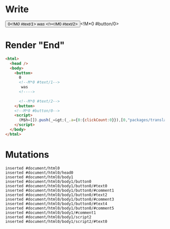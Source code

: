 # Write
  <button>0<!M*0 #text/1> was <!>&zwj;<!M*0 #text/2></button><!M*0 #button/0><script>(M$h=[]).push(_=>(_.a={0:{clickCount:0}}),[0,"packages/translator-tags/src/__tests__/fixtures/assignment-before-tag-var/template.marko_0_clickCount",])</script>


# Render "End"
```html
<html>
  <head />
  <body>
    <button>
      0
      <!--M*0 #text/1-->
       was 
      <!---->
      ‍
      <!--M*0 #text/2-->
    </button>
    <!--M*0 #button/0-->
    <script>
      (M$h=[]).push(_=&gt;(_.a={0:{clickCount:0}}),[0,"packages/translator-tags/src/__tests__/fixtures/assignment-before-tag-var/template.marko_0_clickCount",])
    </script>
  </body>
</html>
```

# Mutations
```
inserted #document/html0
inserted #document/html0/head0
inserted #document/html0/body1
inserted #document/html0/body1/button0
inserted #document/html0/body1/button0/#text0
inserted #document/html0/body1/button0/#comment1
inserted #document/html0/body1/button0/#text2
inserted #document/html0/body1/button0/#comment3
inserted #document/html0/body1/button0/#text4
inserted #document/html0/body1/button0/#comment5
inserted #document/html0/body1/#comment1
inserted #document/html0/body1/script2
inserted #document/html0/body1/script2/#text0
```